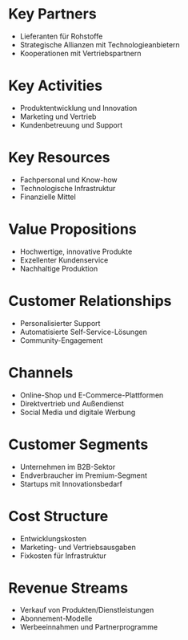 # Key Partners
- Lieferanten für Rohstoffe
- Strategische Allianzen mit Technologieanbietern
- Kooperationen mit Vertriebspartnern

# Key Activities
- Produktentwicklung und Innovation
- Marketing und Vertrieb
- Kundenbetreuung und Support

# Key Resources
- Fachpersonal und Know-how
- Technologische Infrastruktur
- Finanzielle Mittel

# Value Propositions
- Hochwertige, innovative Produkte
- Exzellenter Kundenservice
- Nachhaltige Produktion

# Customer Relationships
- Personalisierter Support
- Automatisierte Self-Service-Lösungen
- Community-Engagement

# Channels
- Online-Shop und E-Commerce-Plattformen
- Direktvertrieb und Außendienst
- Social Media und digitale Werbung

# Customer Segments
- Unternehmen im B2B-Sektor
- Endverbraucher im Premium-Segment
- Startups mit Innovationsbedarf

# Cost Structure
- Entwicklungskosten
- Marketing- und Vertriebsausgaben
- Fixkosten für Infrastruktur

# Revenue Streams
- Verkauf von Produkten/Dienstleistungen
- Abonnement-Modelle
- Werbeeinnahmen und Partnerprogramme
